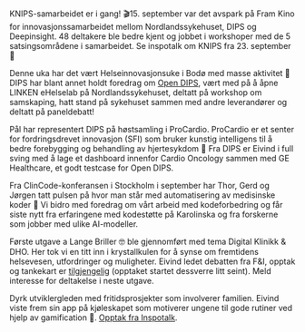 KNIPS-samarbeidet er i gang! 🎬15. september var det avspark på Fram Kino for innovasjonssamarbeidet mellom Nordlandssykehuset, DIPS og Deepinsight. 48 deltakere ble bedre kjent og jobbet i workshoper med de 5 satsingsområdene i samarbeidet. Se inspotalk om KNIPS fra 23. september 📣

Denne uka har det vært Helseinnovasjonsuke i Bodø med masse aktivitet 🏥 DIPS har blant annet holdt foredrag om [Open DIPS](https://eur01.safelinks.protection.outlook.com/?url=https://companycast.live/player/9e93jrso/&data=05%7c01%7clgb%40dips.no%7c12153a16fc8f494cd17d08daa1f7d5d3%7c2f46c9197c11446584b2e354fb809979%7c0%7c0%7c638000383084374476%7cUnknown%7cTWFpbGZsb3d8eyJWIjoiMC4wLjAwMDAiLCJQIjoiV2luMzIiLCJBTiI6Ik1haWwiLCJXVCI6Mn0%3D%7c3000%7c%7c%7c&sdata=CGOrTGjoFint/Z6QuFcYcWNjCj5O65QXbXEYUd7vdao%3D&reserved=0), vært med på å åpne LINKEN eHelselab på Nordlandssykehuset, deltatt på workshop om samskaping, hatt stand på sykehuset sammen med andre leverandører og deltatt på paneldebatt! 

Pål har representert DIPS på høstsamling i ProCardio. ProCardio er et senter for fordringsdrevet innovasjon (SFI) som bruker kunstig intelligens til å bedre forebygging og behandling av hjertesykdom 💓 Fra DIPS er Eivind i full sving med å lage et dashboard innenfor Cardio Oncology sammen med GE Healthcare, et godt testcase for Open DIPS.

Fra ClinCode-konferansen i Stockholm i september har Thor, Gerd og Jørgen tatt pulsen på hvor man står med automatisering av medisinske koder 🎤 Vi bidro med foredrag om vårt arbeid med kodeforbedring og får siste nytt fra erfaringene med kodestøtte på Karolinska og fra forskerne som jobber med ulike AI-modeller.

Første utgave a Lange Briller 🤓 ble gjennomført med tema Digital Klinikk & DHO. Her tok vi en titt inn i krystallkulen for å synse om fremtidens helsevesen, utfordringer og muligheter. Eivind ledet debatten fra F&I, opptak og tankekart er [tilgjengelig](https://365dips.sharepoint.com/:f:/s/DIPS-Enhet-Medisinsk/Eud56GRI9j9KgSxT1AcHeY4BYjJfyCvbcnnAamVKP2JeIA?e=1XNbjw) (opptaket startet dessverre litt seint). Meld interesse for deltakelse i neste utgave.

Dyrk utviklergleden med fritidsprosjekter som involverer familien. Eivind viste frem sin app på kjøleskapet som motiverer ungene til gode rutiner ved hjelp av gamification 🏅. [Opptak fra Inspotalk](https://365dips.sharepoint.com/:v:/s/Inspotalk/EaOPk8g-lYFMhpD6ZPiY0VYB8E0ftq88dpWBl2NmumEIUA?e=umRFag]).